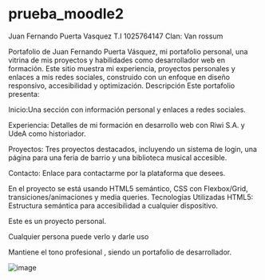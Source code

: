 # prueba_moodle2
Juan Fernando Puerta Vasquez
T.I 1025764147
Clan: Van rossum

Portafolio de Juan Fernando Puerta Vásquez, mi portafolio personal, una vitrina de mis proyectos y habilidades como desarrollador web en formación. Este sitio muestra mi experiencia, proyectos personales y enlaces a mis redes sociales, construido con un enfoque en diseño responsivo, accesibilidad y optimización. Descripción Este portafolio presenta: 

Inicio:Una sección  con información personal y enlaces a redes sociales.

Experiencia: Detalles de mi formación en desarrollo web con Riwi S.A. y UdeA como historiador.

Proyectos: Tres proyectos destacados, incluyendo un sistema de login, una página para una feria de barrio y una biblioteca musical accesible.

Contacto: Enlace para contactarme por la plataforma que desees.

En el proyecto se está usando HTML5 semántico, CSS con Flexbox/Grid, transiciones/animaciones y media queries. Tecnologías Utilizadas HTML5: Estructura semántica para accesibilidad  a cualquier dispositivo.

Este es un proyecto personal.

Cualquier persona puede verlo y darle uso

Mantiene el tono profesional , siendo un portafolio de desarrollador.

![image](https://github.com/user-attachments/assets/c5a8b16b-7543-4bcf-b69c-75ca43605362)



